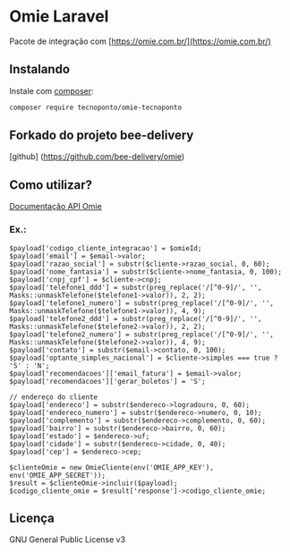 # Omie Laravel

Pacote de integração com [https://omie.com.br/](https://omie.com.br/)

## Instalando

Instale com [composer](https://getcomposer.org/):
```bash
composer require tecnoponto/omie-tecnoponto
```

## Forkado do projeto bee-delivery

[github] (https://github.com/bee-delivery/omie)

## Como utilizar?

[Documentação API Omie](https://developer.omie.com.br/)

### Ex.:

    $payload['codigo_cliente_integracao'] = $omieId;
    $payload['email'] = $email->valor;
    $payload['razao_social'] = substr($cliente->razao_social, 0, 60);
    $payload['nome_fantasia'] = substr($cliente->nome_fantasia, 0, 100);
    $payload['cnpj_cpf'] = $cliente->cnpj;
    $payload['telefone1_ddd'] = substr(preg_replace('/[^0-9]/', '', Masks::unmaskTelefone($telefone1->valor)), 2, 2);
    $payload['telefone1_numero'] = substr(preg_replace('/[^0-9]/', '', Masks::unmaskTelefone($telefone1->valor)), 4, 9);
    $payload['telefone2_ddd'] = substr(preg_replace('/[^0-9]/', '', Masks::unmaskTelefone($telefone2->valor)), 2, 2);
    $payload['telefone2_numero'] = substr(preg_replace('/[^0-9]/', '', Masks::unmaskTelefone($telefone2->valor)), 4, 9);
    $payload['contato'] = substr($email->contato, 0, 100);
    $payload['optante_simples_nacional'] = $cliente->simples === true ? 'S' : 'N';
    $payload['recomendacoes']['email_fatura'] = $email->valor;
    $payload['recomendacoes']['gerar_boletos'] = 'S';
    
    // endereço do cliente
    $payload['endereco'] = substr($endereco->logradouro, 0, 60);
    $payload['endereco_numero'] = substr($endereco->numero, 0, 10);
    $payload['complemento'] = substr($endereco->complemento, 0, 60);
    $payload['bairro'] = substr($endereco->bairro, 0, 60);
    $payload['estado'] = $endereco->uf;
    $payload['cidade'] = substr($endereco->cidade, 0, 40);
    $payload['cep'] = $endereco->cep;

    $clienteOmie = new OmieCliente(env('OMIE_APP_KEY'), env('OMIE_APP_SECRET'));
    $result = $clienteOmie->incluir($payload);
    $codigo_cliente_omie = $result['response']->codigo_cliente_omie;


## Licença

GNU General Public License v3

